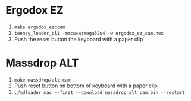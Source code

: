 # Ergodox EZ
1. `make ergodox_ez:cam`
2. `teensy_loader_cli -mmcu=atmega32u4 -w ergodox_ez_cam.hex`
3. Push the reset button the keyboard with a paper clip

# Massdrop ALT
1. `make massdrop/alt:cam`
2. Push reset button on bottom of keyboard with a paper clip
3. `./mdloader_mac --first --download massdrop_alt_cam.bin --restart`

